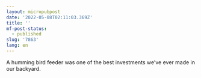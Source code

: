 ```yaml
---
layout: micropubpost
date: '2022-05-08T02:11:03.369Z'
title: ''
mf-post-status:
  - published
slug: '7863'
lang: en
---
```

A humming bird feeder was one of the best investments we’ve ever made in our backyard. 
